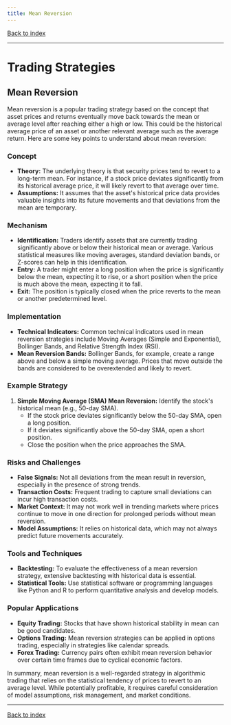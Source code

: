 ```yaml
---
title: Mean Reversion
---
```


[Back to index](index.html)

---
# Trading Strategies
## Mean Reversion

Mean reversion is a popular trading strategy based on the concept that asset prices and returns eventually move back towards the mean or average level after reaching either a high or low. This could be the historical average price of an asset or another relevant average such as the average return. Here are some key points to understand about mean reversion:

### Concept
- **Theory:** The underlying theory is that security prices tend to revert to a long-term mean. For instance, if a stock price deviates significantly from its historical average price, it will likely revert to that average over time.
- **Assumptions:** It assumes that the asset's historical price data provides valuable insights into its future movements and that deviations from the mean are temporary.

### Mechanism
- **Identification:** Traders identify assets that are currently trading significantly above or below their historical mean or average. Various statistical measures like moving averages, standard deviation bands, or Z-scores can help in this identification.
- **Entry:** A trader might enter a long position when the price is significantly below the mean, expecting it to rise, or a short position when the price is much above the mean, expecting it to fall.
- **Exit:** The position is typically closed when the price reverts to the mean or another predetermined level.

### Implementation
- **Technical Indicators:** Common technical indicators used in mean reversion strategies include Moving Averages (Simple and Exponential), Bollinger Bands, and Relative Strength Index (RSI).
- **Mean Reversion Bands:** Bollinger Bands, for example, create a range above and below a simple moving average. Prices that move outside the bands are considered to be overextended and likely to revert.

### Example Strategy
1. **Simple Moving Average (SMA) Mean Reversion:** Identify the stock's historical mean (e.g., 50-day SMA).
   - If the stock price deviates significantly below the 50-day SMA, open a long position.
   - If it deviates significantly above the 50-day SMA, open a short position.
   - Close the position when the price approaches the SMA.

### Risks and Challenges
- **False Signals:** Not all deviations from the mean result in reversion, especially in the presence of strong trends.
- **Transaction Costs:** Frequent trading to capture small deviations can incur high transaction costs.
- **Market Context:** It may not work well in trending markets where prices continue to move in one direction for prolonged periods without mean reversion.
- **Model Assumptions:** It relies on historical data, which may not always predict future movements accurately.

### Tools and Techniques
- **Backtesting:** To evaluate the effectiveness of a mean reversion strategy, extensive backtesting with historical data is essential.
- **Statistical Tools:** Use statistical software or programming languages like Python and R to perform quantitative analysis and develop models.

### Popular Applications
- **Equity Trading:** Stocks that have shown historical stability in mean can be good candidates.
- **Options Trading:** Mean reversion strategies can be applied in options trading, especially in strategies like calendar spreads.
- **Forex Trading:** Currency pairs often exhibit mean reversion behavior over certain time frames due to cyclical economic factors.

In summary, mean reversion is a well-regarded strategy in algorithmic trading that relies on the statistical tendency of prices to revert to an average level. While potentially profitable, it requires careful consideration of model assumptions, risk management, and market conditions.

---
[Back to index](index.html)
